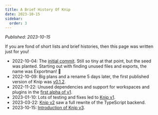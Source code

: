 ```yaml
---
title: A Brief History Of Knip
date: 2023-10-15
sidebar:
  order: 3
---
```


_Published: 2023-10-15_

If you are fond of short lists and brief histories, then this page was written
just for you!

- 2022-10-04: The [initial commit][1]. Still so tiny at that point, but the seed
  was planted. Starting out with finding unused files and exports, the name was
  Exportman! 🦸
- 2022-10-09: Big plans and a rename 5 days later, the first published version
  of Knip was [v0.1.2][2].
- 2022-11-22: Unused dependencies and support for workspaces and plugins in the
  [first alpha of v1][3].
- 2023-01-10: Lots of testing and fixes led to [Knip v1][4].
- 2023-03-22: [Knip v2][5] saw a full rewrite of the TypeScript backend.
- 2023-10-15: [Introduction of Knip v3][6].

[1]:
  https://github.com/webpro/knip/commit/9589dfe22608da7d89f2613383da6db5826226d2
[2]: https://github.com/webpro/knip/tree/0.1.2
[3]: https://github.com/webpro/knip/releases/tag/1.0.0-alpha.0
[4]: https://github.com/webpro/knip/tree/1.0.0
[5]: https://github.com/webpro/knip/issues/73
[6]: ../knip-v3.mdx
